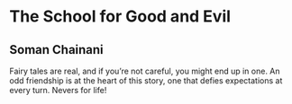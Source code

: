 # The School for Good and Evil
## Soman Chainani
Fairy tales are real, and if you’re not careful, you might end up in one. An odd friendship is at the heart of this story, one that defies expectations at every turn. Nevers for life!

